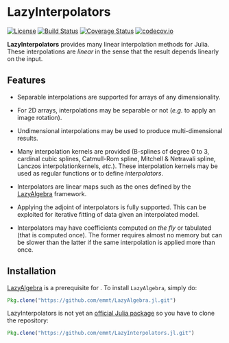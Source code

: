 # LazyInterpolators

[![License](http://img.shields.io/badge/license-MIT-brightgreen.svg?style=flat)](LICENSE.md)
[![Build Status](https://travis-ci.org/emmt/LazyInterpolators.jl.svg?branch=master)](https://travis-ci.org/emmt/LazyInterpolators.jl)
[![Coverage Status](https://coveralls.io/repos/emmt/LazyInterpolators.jl/badge.svg?branch=master&service=github)](https://coveralls.io/github/emmt/LazyInterpolators.jl?branch=master)
[![codecov.io](http://codecov.io/github/emmt/LazyInterpolators.jl/coverage.svg?branch=master)](http://codecov.io/github/emmt/LazyInterpolators.jl?branch=master)

**LazyInterpolators** provides many linear interpolation methods for Julia.
These interpolations are *linear* in the sense that the result depends linearly
on the input.


## Features

* Separable interpolations are supported for arrays of any dimensionality.

* For 2D arrays, interpolations may be separable or not (*e.g.* to apply an
  image rotation).

* Undimensional interpolations may be used to produce multi-dimensional
  results.

* Many interpolation kernels are provided (B-splines of degree 0 to 3, cardinal
  cubic splines, Catmull-Rom spline, Mitchell & Netravali spline, Lanczos
  interpolationkernels, *etc.*).  These interpolation kernels may be used as
  regular functions or to define *interpolators*.

* Interpolators are linear maps such as the ones defined by the
  [LazyAlgebra](https://github.com/emmt/LazyAlgebra.jl) framework.

* Applying the adjoint of interpolators is fully supported.  This can be
  exploited for iterative fitting of data given an interpolated model.

* Interpolators may have coefficients computed *on the fly* or tabulated (that is
  computed once).  The former requires almost no memory but can be slower than
  the latter if the same interpolation is applied more than once.


## Installation

[LazyAlgebra](https://github.com/emmt/LazyAlgebra.jl) is a prerequisite for
.  To install `LazyAlgebra`, simply do:

```julia
Pkg.clone("https://github.com/emmt/LazyAlgebra.jl.git")
```

LazyInterpolators is not yet an
[official Julia package](https://pkg.julialang.org/) so you have to clone the
repository:

```julia
Pkg.clone("https://github.com/emmt/LazyInterpolators.jl.git")
```
